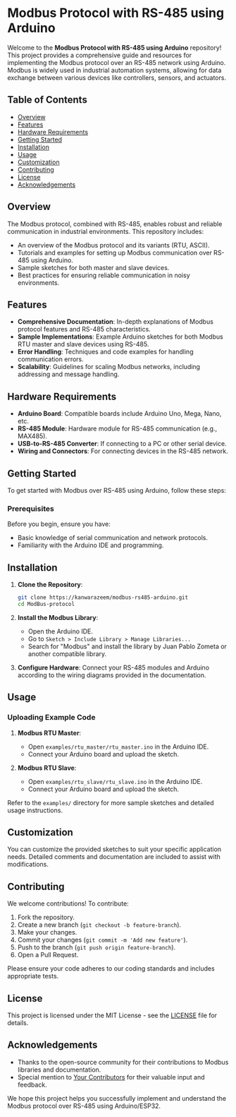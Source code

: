 # Modbus Protocol with RS-485 using Arduino

Welcome to the **Modbus Protocol with RS-485 using Arduino** repository! This project provides a comprehensive guide and resources for implementing the Modbus protocol over an RS-485 network using Arduino. Modbus is widely used in industrial automation systems, allowing for data exchange between various devices like controllers, sensors, and actuators.

## Table of Contents

- [Overview](#overview)
- [Features](#features)
- [Hardware Requirements](#hardware-requirements)
- [Getting Started](#getting-started)
- [Installation](#installation)
- [Usage](#usage)
- [Customization](#customization)
- [Contributing](#contributing)
- [License](#license)
- [Acknowledgements](#acknowledgements)

## Overview

The Modbus protocol, combined with RS-485, enables robust and reliable communication in industrial environments. This repository includes:

- An overview of the Modbus protocol and its variants (RTU, ASCII).
- Tutorials and examples for setting up Modbus communication over RS-485 using Arduino.
- Sample sketches for both master and slave devices.
- Best practices for ensuring reliable communication in noisy environments.

## Features

- **Comprehensive Documentation**: In-depth explanations of Modbus protocol features and RS-485 characteristics.
- **Sample Implementations**: Example Arduino sketches for both Modbus RTU master and slave devices using RS-485.
- **Error Handling**: Techniques and code examples for handling communication errors.
- **Scalability**: Guidelines for scaling Modbus networks, including addressing and message handling.

## Hardware Requirements

- **Arduino Board**: Compatible boards include Arduino Uno, Mega, Nano, etc.
- **RS-485 Module**: Hardware module for RS-485 communication (e.g., MAX485).
- **USB-to-RS-485 Converter**: If connecting to a PC or other serial device.
- **Wiring and Connectors**: For connecting devices in the RS-485 network.

## Getting Started

To get started with Modbus over RS-485 using Arduino, follow these steps:

### Prerequisites

Before you begin, ensure you have:

- Basic knowledge of serial communication and network protocols.
- Familiarity with the Arduino IDE and programming.

## Installation

1. **Clone the Repository**:
   ```bash
   git clone https://kanwarazeem/modbus-rs485-arduino.git
   cd ModBus-protocol
   ```

2. **Install the Modbus Library**:
   - Open the Arduino IDE.
   - Go to `Sketch > Include Library > Manage Libraries...`
   - Search for "Modbus" and install the library by Juan Pablo Zometa or another compatible library.

3. **Configure Hardware**: Connect your RS-485 modules and Arduino according to the wiring diagrams provided in the documentation.

## Usage

### Uploading Example Code

1. **Modbus RTU Master**:
   - Open `examples/rtu_master/rtu_master.ino` in the Arduino IDE.
   - Connect your Arduino board and upload the sketch.

2. **Modbus RTU Slave**:
   - Open `examples/rtu_slave/rtu_slave.ino` in the Arduino IDE.
   - Connect your Arduino board and upload the sketch.

Refer to the `examples/` directory for more sample sketches and detailed usage instructions.

## Customization

You can customize the provided sketches to suit your specific application needs. Detailed comments and documentation are included to assist with modifications.

## Contributing

We welcome contributions! To contribute:

1. Fork the repository.
2. Create a new branch (`git checkout -b feature-branch`).
3. Make your changes.
4. Commit your changes (`git commit -m 'Add new feature'`).
5. Push to the branch (`git push origin feature-branch`).
6. Open a Pull Request.

Please ensure your code adheres to our coding standards and includes appropriate tests.

## License

This project is licensed under the MIT License - see the [LICENSE](LICENSE) file for details.

## Acknowledgements

- Thanks to the open-source community for their contributions to Modbus libraries and documentation.
- Special mention to [Your Contributors](https://github.com/kanwarazeem/modbus-rs485-arduino/graphs/contributors) for their valuable input and feedback.

We hope this project helps you successfully implement and understand the Modbus protocol over RS-485 using Arduino/ESP32.

